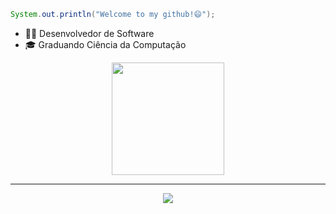```java
System.out.println("Welcome to my github!😄");
```

* 👨‍💻 Desenvolvedor de Software
* 🎓 Graduando Ciência da Computação

<div align="center">
  <a href="https://github.com/fisaq">
    <img height="180em" src="https://github-readme-stats.vercel.app/api/top-langs/?username=fisaq&layout=compact&langs_count=7&theme=dark"/>
  </a>
</div>

----

<div align="center">
  <a href="https://skillicons.dev">
    <img src="https://skillicons.dev/icons?i=java,nodejs,python,postgresql,docker,git" />
  </a>
</div>
